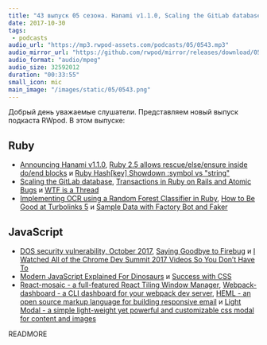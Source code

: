 ```yaml
---
title: "43 выпуск 05 сезона. Hanami v1.1.0, Scaling the GitLab database, Modern JavaScript Explained For Dinosaurs, React-mosaic, HEML и прочее"
date: 2017-10-30
tags:
 - podcasts
audio_url: "https://mp3.rwpod-assets.com/podcasts/05/0543.mp3"
audio_mirror_url: "https://github.com/rwpod/mirror/releases/download/05.43/0543.mp3"
audio_format: "audio/mpeg"
audio_size: 32592012
duration: "00:33:55"
small_icon: mic
main_image: "/images/static/05/0543.png"
---
```


Добрый день уважаемые слушатели. Представляем новый выпуск подкаста RWpod. В этом выпуске:

## Ruby

 - [Announcing Hanami v1.1.0](http://hanamirb.org/blog/2017/10/25/annoucing-hanami-110.html), [Ruby 2.5 allows rescue/else/ensure inside do/end blocks](https://blog.bigbinary.com/2017/10/24/ruby-2.5-allows-rescue-inside-do-end-blocks) и [Ruby Hash[key] Showdown :symbol vs "string"](https://medium.com/@gorbikoff/ruby-hash-key-showdown-symbol-vs-string-c0655afbcfca)
 - [Scaling the GitLab database](https://about.gitlab.com/2017/10/02/scaling-the-gitlab-database/), [Transactions in Ruby on Rails and Atomic Bugs](https://ksylvest.com/posts/2017-10-27/transactions-in-ruby-on-rails-and-atomic-bugs) и [WTF is a Thread](https://www.schneems.com/2017/10/23/wtf-is-a-thread/)
 - [Implementing OCR using a Random Forest Classifier in Ruby](https://www.practicalai.io/implementing-ocr-using-random-forest-classifier-ruby/), [How to Be Good at Turbolinks 5](https://chase.pursu.es/how-to-be-good-at-turbolinks-5.html) и [Sample Data with Factory Bot and Faker](https://www.driftingruby.com/episodes/sample-data-with-factory-bot-and-faker)

## JavaScript

 - [DOS security vulnerability, October 2017](https://nodejs.org/en/blog/vulnerability/oct-2017-dos/), [Saying Goodbye to Firebug](https://hacks.mozilla.org/2017/10/saying-goodbye-to-firebug/) и [I Watched All of the Chrome Dev Summit 2017 Videos So You Don’t Have To](https://redfin.engineering/i-watched-all-of-the-chrome-dev-summit-2017-videos-so-you-dont-have-to-9b62a593c3cb)
 - [Modern JavaScript Explained For Dinosaurs](https://medium.com/@peterxjang/modern-javascript-explained-for-dinosaurs-f695e9747b70) и [Success with CSS](https://medium.com/samsung-internet-dev/success-with-css-33215f481422)
 - [React-mosaic - a full-featured React Tiling Window Manager](https://palantir.github.io/react-mosaic/), [Webpack-dashboard - a CLI dashboard for your webpack dev server](https://github.com/FormidableLabs/webpack-dashboard), [HEML - an open source markup language for building responsive email](https://heml.io/) и [Light Modal - a simple light-weight yet powerful and customizable css modal for content and images](https://hunzaboy.github.io/Light-Modal/)

READMORE
